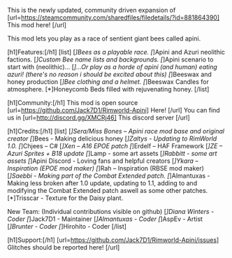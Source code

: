 This is the newly updated, community driven expansion of [url=https://steamcommunity.com/sharedfiles/filedetails/?id=881864390] This mod here! [/url]

This mod lets you play as a race of sentient giant bees called apini.

[h1]Features:[/h1]
[list]
[*]Bees as a playable race.
[*]Apini and Azuri neolithic factions.
[*]Custom Bee name lists and backgrounds.
[*]Apini scenario to start with (neolithic)...
[*]...Or play as a horde of apini (and human) eating azuri! (there's no reason i should be excited about this)
[*]Beeswax and honey production
[*]Bee clothing and a helmet.
[*]Beeswax Candles for atmosphere.
[*]Honeycomb Beds filled with rejuvenating honey.
[/list]

[h1]Community:[/h1]
This mod is open source [url=https://github.com/Jack7D1/Rimworld-Apini] Here! [/url]
You can find us in [url=http://discord.gg/XMCRj46] This discord server [/url]

[h1]Credits:[/h1]
[list]
[*]Sera/Miss Bones 	– Apini race mod base and original creator
[*]Bees 		- Making delicious honey
[*]Zaltys 		- Updating to RimWorld 1.0.
[*]Chjees 		– C#
[*]Xen 			– A16 EPOE patch
[*]Erdelf 		– HAF Framework
[*]ZE 			– Azuri Sprites + B18 update
[*]Lamp 		- some art assets
[*]Rabbitt 		- some art assets
[*]Apini Discord 	- Loving fans and helpful creators
[*]Ykara 		– Inspiration (EPOE mod maker)
[*]Rah 			– Inspiration (RBSE mod maker)
[*]Saebbi 		- Making part of the Combat Extended patch.
[*]Almantuxas 		- Making less broken after 1.0 update, updating to 1.1, adding to and modifying the Combat Extended patch aswell as some other patches.
[*]Trisscar 		- Texture for the Daisy plant.

New Team: 		(Individual contributions visible on github)
[*]Diana Winters 	- Coder
[*]Jack7D1 		- Maintainer
[*]Almantuxas 		- Coder
[*]AspEv 		- Artist
[*]Brunter 		- Coder
[*]Hirohito 		- Coder
[/list]

[h1]Support:[/h1]
[url=https://github.com/Jack7D1/Rimworld-Apini/issues] Glitches should be reported here! [/url]
